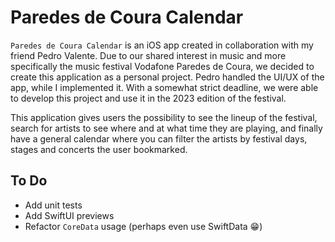# Paredes de Coura Calendar
`Paredes de Coura Calendar` is an iOS app created in collaboration with my friend Pedro Valente.
Due to our shared interest in music and more specifically the music festival Vodafone Paredes de Coura, we decided to create this application as a personal project. Pedro handled the UI/UX of the app, while I implemented it. With a somewhat strict deadline, we were able to develop this project and use it in the 2023 edition of the festival.

This application gives users the possibility to see the lineup of the festival, search for artists to see where and at what time they are playing, and finally have a general calendar where you can filter the artists by festival days, stages and concerts the user bookmarked.

## To Do
- Add unit tests
- Add SwiftUI previews
- Refactor `CoreData` usage (perhaps even use SwiftData 😁)

